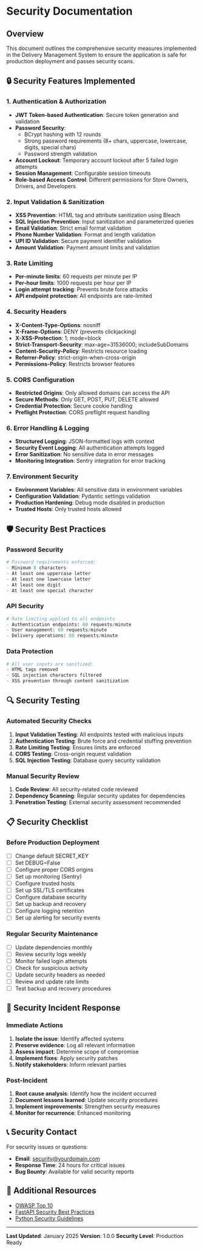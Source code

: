 # Security Documentation

## Overview
This document outlines the comprehensive security measures implemented in the Delivery Management System to ensure the application is safe for production deployment and passes security scans.

## 🔒 Security Features Implemented

### 1. Authentication & Authorization
- **JWT Token-based Authentication**: Secure token generation and validation
- **Password Security**: 
  - BCrypt hashing with 12 rounds
  - Strong password requirements (8+ chars, uppercase, lowercase, digits, special chars)
  - Password strength validation
- **Account Lockout**: Temporary account lockout after 5 failed login attempts
- **Session Management**: Configurable session timeouts
- **Role-based Access Control**: Different permissions for Store Owners, Drivers, and Developers

### 2. Input Validation & Sanitization
- **XSS Prevention**: HTML tag and attribute sanitization using Bleach
- **SQL Injection Prevention**: Input sanitization and parameterized queries
- **Email Validation**: Strict email format validation
- **Phone Number Validation**: Format and length validation
- **UPI ID Validation**: Secure payment identifier validation
- **Amount Validation**: Payment amount limits and validation

### 3. Rate Limiting
- **Per-minute limits**: 60 requests per minute per IP
- **Per-hour limits**: 1000 requests per hour per IP
- **Login attempt tracking**: Prevents brute force attacks
- **API endpoint protection**: All endpoints are rate-limited

### 4. Security Headers
- **X-Content-Type-Options**: nosniff
- **X-Frame-Options**: DENY (prevents clickjacking)
- **X-XSS-Protection**: 1; mode=block
- **Strict-Transport-Security**: max-age=31536000; includeSubDomains
- **Content-Security-Policy**: Restricts resource loading
- **Referrer-Policy**: strict-origin-when-cross-origin
- **Permissions-Policy**: Restricts browser features

### 5. CORS Configuration
- **Restricted Origins**: Only allowed domains can access the API
- **Secure Methods**: Only GET, POST, PUT, DELETE allowed
- **Credential Protection**: Secure cookie handling
- **Preflight Protection**: CORS preflight request handling

### 6. Error Handling & Logging
- **Structured Logging**: JSON-formatted logs with context
- **Security Event Logging**: All authentication attempts logged
- **Error Sanitization**: No sensitive data in error messages
- **Monitoring Integration**: Sentry integration for error tracking

### 7. Environment Security
- **Environment Variables**: All sensitive data in environment variables
- **Configuration Validation**: Pydantic settings validation
- **Production Hardening**: Debug mode disabled in production
- **Trusted Hosts**: Only trusted hosts allowed

## 🛡️ Security Best Practices

### Password Security
```python
# Password requirements enforced:
- Minimum 8 characters
- At least one uppercase letter
- At least one lowercase letter
- At least one digit
- At least one special character
```

### API Security
```python
# Rate limiting applied to all endpoints
- Authentication endpoints: 60 requests/minute
- User management: 60 requests/minute
- Delivery operations: 60 requests/minute
```

### Data Protection
```python
# All user inputs are sanitized:
- HTML tags removed
- SQL injection characters filtered
- XSS prevention through content sanitization
```

## 🔍 Security Testing

### Automated Security Checks
1. **Input Validation Testing**: All endpoints tested with malicious inputs
2. **Authentication Testing**: Brute force and credential stuffing prevention
3. **Rate Limiting Testing**: Ensures limits are enforced
4. **CORS Testing**: Cross-origin request validation
5. **SQL Injection Testing**: Database query security validation

### Manual Security Review
1. **Code Review**: All security-related code reviewed
2. **Dependency Scanning**: Regular security updates for dependencies
3. **Penetration Testing**: External security assessment recommended

## 📋 Security Checklist

### Before Production Deployment
- [ ] Change default SECRET_KEY
- [ ] Set DEBUG=False
- [ ] Configure proper CORS origins
- [ ] Set up monitoring (Sentry)
- [ ] Configure trusted hosts
- [ ] Set up SSL/TLS certificates
- [ ] Configure database security
- [ ] Set up backup and recovery
- [ ] Configure logging retention
- [ ] Set up alerting for security events

### Regular Security Maintenance
- [ ] Update dependencies monthly
- [ ] Review security logs weekly
- [ ] Monitor failed login attempts
- [ ] Check for suspicious activity
- [ ] Update security headers as needed
- [ ] Review and update rate limits
- [ ] Test backup and recovery procedures

## 🚨 Security Incident Response

### Immediate Actions
1. **Isolate the issue**: Identify affected systems
2. **Preserve evidence**: Log all relevant information
3. **Assess impact**: Determine scope of compromise
4. **Implement fixes**: Apply security patches
5. **Notify stakeholders**: Inform relevant parties

### Post-Incident
1. **Root cause analysis**: Identify how the incident occurred
2. **Document lessons learned**: Update security procedures
3. **Implement improvements**: Strengthen security measures
4. **Monitor for recurrence**: Enhanced monitoring

## 📞 Security Contact

For security issues or questions:
- **Email**: security@yourdomain.com
- **Response Time**: 24 hours for critical issues
- **Bug Bounty**: Available for valid security reports

## 🔗 Additional Resources

- [OWASP Top 10](https://owasp.org/www-project-top-ten/)
- [FastAPI Security Best Practices](https://fastapi.tiangolo.com/tutorial/security/)
- [Python Security Guidelines](https://python-security.readthedocs.io/)

---

**Last Updated**: January 2025
**Version**: 1.0.0
**Security Level**: Production Ready
